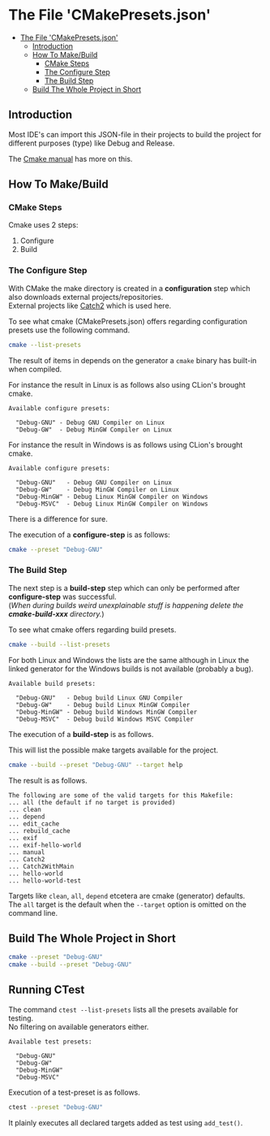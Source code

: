 # The File 'CMakePresets.json'

<!-- TOC -->
* [The File 'CMakePresets.json'](#the-file--cmakepresetsjson)
  * [Introduction](#introduction)
  * [How To Make/Build](#how-to-makebuild)
    * [CMake Steps](#cmake-steps)
    * [The Configure Step](#the-configure-step)
    * [The Build Step](#the-build-step)
  * [Build The Whole Project in Short](#build-the-whole-project-in-short)
<!-- TOC -->

## Introduction

Most IDE's can import this JSON-file in their projects to build the project for different purposes (type) like Debug and Release.

The [Cmake manual](https://cmake.org/cmake/help/latest/manual/cmake-presets.7.html) has more on this.

## How To Make/Build

### CMake Steps

Cmake uses 2 steps:
1) Configure
2) Build

### The Configure Step

With CMake the make directory is created in a **configuration** step which also 
downloads external projects/repositories.
<br>External projects like [Catch2](https://github.com/catchorg/Catch2.git) which is used here.

To see what cmake (CMakePresets.json) offers regarding configuration presets use the following command.

```bash
cmake --list-presets
```  

The result of items in depends on the generator a `cmake` binary has built-in when compiled.

For instance the result in Linux is as follows also using CLion's brought cmake.

```text
Available configure presets:

  "Debug-GNU" - Debug GNU Compiler on Linux
  "Debug-GW"  - Debug MinGW Compiler on Linux
```

For instance the result in Windows is as follows using CLion's brought cmake.

```text
Available configure presets:

  "Debug-GNU"   - Debug GNU Compiler on Linux
  "Debug-GW"    - Debug MinGW Compiler on Linux
  "Debug-MinGW" - Debug Linux MinGW Compiler on Windows
  "Debug-MSVC"  - Debug Linux MinGW Compiler on Windows
```

There is a difference for sure.

The execution of a **configure-step** is as follows:

```bash
cmake --preset "Debug-GNU"
```


### The Build Step

The next step is a **build-step** step which can only be performed after **configure-step** was successful.
<br>(_When during builds weird unexplainable stuff is happening delete the **cmake-build-xxx** directory._)

To see what cmake offers regarding build presets.

```bash
cmake --build --list-presets
```

For both Linux and Windows the lists are the same although in Linux the 
linked generator for the Windows builds is not available (probably a bug).

```text
Available build presets:

  "Debug-GNU"   - Debug build Linux GNU Compiler
  "Debug-GW"    - Debug build Linux MinGW Compiler
  "Debug-MinGW" - Debug build Windows MinGW Compiler
  "Debug-MSVC"  - Debug build Windows MSVC Compiler
```

The execution of a **build-step** is as follows.

This will list the possible make targets available for the project.

```bash
cmake --build --preset "Debug-GNU" --target help
```
The result is as follows.

```text
The following are some of the valid targets for this Makefile:
... all (the default if no target is provided)
... clean
... depend
... edit_cache
... rebuild_cache
... exif
... exif-hello-world
... manual
... Catch2
... Catch2WithMain
... hello-world
... hello-world-test
```

Targets like `clean`, `all`,  `depend` etcetera are cmake (generator) defaults.
<br>The `all` target is the default when the `--target` option is omitted on the command line. 


## Build The Whole Project in Short

```bash
cmake --preset "Debug-GNU"
cmake --build --preset "Debug-GNU"
```

## Running CTest

The command `ctest --list-presets` lists all the presets available for testing.
<br>No filtering on available generators either.  

```text
Available test presets:

  "Debug-GNU"
  "Debug-GW"
  "Debug-MinGW"
  "Debug-MSVC"
```

Execution of a test-preset is as follows.

```bash
ctest --preset "Debug-GNU" 
```
It plainly executes all declared targets added as test using `add_test()`.
